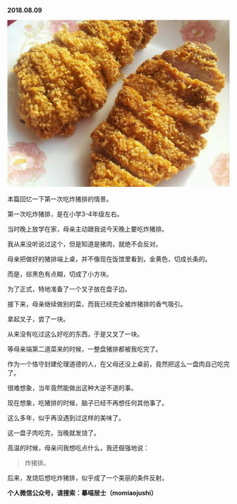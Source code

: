 
          
            
**2018.08.09**



![](img/51001-ddd5fe43a6b75e1d.jpeg)




本篇回忆一下第一次吃炸猪排的情景。

第一次吃炸猪排，是在小学3-4年级左右。

当时晚上放学在家，母亲主动跟我说今天晚上要吃炸猪排。

我从来没听说过这个，但是知道是猪肉，就绝不会反对。

母亲把做好的猪排端上桌，并不像现在饭馆里看到，金黄色，切成长条的。

而是，综黑色有点糊，切成了小方块。

为了正式，特地准备了一个叉子放在盘子边。

接下来，母亲继续做别的菜，而我已经完全被炸猪排的香气吸引。

拿起叉子，尝了一块。

从来没有吃过这么好吃的东西，于是又叉了一块。

等母亲端第二道菜来的时候，一整盘猪排都被我吃完了。

作为一个恪守封建伦理道德的人，在父母还没上桌前，竟然把这么一盘肉自己吃完了。

很难想象，当年竟然能做出这种大逆不道的事。

现在想象，吃猪排的时候，脑子已经不再想任何其他事了。

这么多年，似乎再没遇到过这样的美味了。

这一盘子肉吃完，当晚就发烧了。

高温的时候，母亲问我想吃点什么，我还倔强地说：
>炸猪排。



后来，发烧后想吃炸猪排，似乎成了一个美丽的条件反射。


**个人微信公众号，请搜索：摹喵居士（momiaojushi）**

          
        